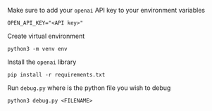 Make sure to add your `openai` API key to your environment variables

```
OPEN_API_KEY="<API key>"
```

Create virtual environment

```
python3 -m venv env
```

Install the `openai` library

```
pip install -r requirements.txt
```

Run `debug.py` where <FILENAME> is the python file you wish to debug

```
python3 debug.py <FILENAME>
```
